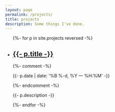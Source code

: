 ```yaml
---
layout: page
permalink: /projects/
title: projects
description: Some things I've done.
---
```


<ul class="post-list">
{%- for p in site.projects reversed -%}
  <li>
    <h2><a class="project-title" href="{{- p.url | prepend: site.baseurl -}}">{{- p.title -}}</a></h2>
    {%- comment -%}
    <p class="post-meta">{{- p.date | date: '%B %-d, %Y — %H:%M' -}}</p>
    {%- endcomment -%}
    <p class="post-meta">{{- p.description -}}</p>
  </li>
{%- endfor -%}
</ul>
